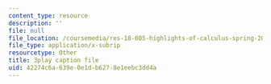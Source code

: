 ```yaml
---
content_type: resource
description: ''
file: null
file_location: /coursemedia/res-18-005-highlights-of-calculus-spring-2010/42274c6a639e0e1db6278e1eebc3dd4a_X9t-u87df3o.srt
file_type: application/x-subrip
resourcetype: Other
title: 3play caption file
uid: 42274c6a-639e-0e1d-b627-8e1eebc3dd4a
---
```

